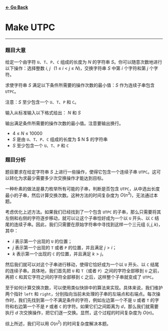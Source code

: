 [**← Go Back**](daiyulong-house.github.io)

# Make UTPC

---

### **题目大意**

给定一个由字符 `U`、`T`、`P`、`C` 组成的长度为 $N$ 的字符串 $S$。你可以随意次数地进行以下操作：选择整数 $i,\ j\ \,\ (1\ \leq\ i\ <\ j\ \leq\ N)$，交换字符串 $S$ 中第 $i$ 个字符和第 $j$ 个字符。

求使字符串 $S$ 满足以下条件所需要的操作次数的最小值：$S$ 作为连续子串包含 `UTPC`。

注意：$S$ 至少包含一个 `U`、`T`、`P` 和 `C`。

输入从标准输入以下格式给出： $N$ 和 $S$ 

输出满足条件所需要的操作次数的最小值。注意要输出换行。

- $4\ \leq\ N\ \leq\ 10000$
- $S$ 是由 `U`、`T`、`P`、`C` 组成的长度为 $ N $ 的字符串
- $S$ 至少包含一个 `U`、`T`、`P` 和 `C`

### **题目分析**

题目要求在给定字符串 $S$ 上进行一些操作，使得它包含一个连续子串 `UTPC`。这可以转化为求最少需要多少次交换操作才能达到目标。

一种朴素的做法是暴力枚举所有可能的子串，判断是否包含 `UTPC`，从中选出长度最小的子串，然后计算交换次数。这种方法的时间复杂度为 $O(n^3)$，无法通过本题。

考虑优化上述方法。如果我们已经找到了一个包含 `UTPC` 的子串，那么只需要将其左侧和右侧的字符逐步移动，就可以让这个子串恰好成为一个以 `U` 开头、以 `C` 结尾的连续子串。因此，我们只需要在原始字符串中寻找到这样一个三元组 $(i, j, k)$，其中：
- $i$ 表示第一个出现的 `U` 的位置；
- $j$ 表示第一个出现的 `T` 或者 `P` 的位置，并且满足 $j > i$；
- $k$ 表示第一个出现的 `C` 的位置，并且满足 $k > j$。

然后我们就可以对这个子串进行移动，使得它恰好成为一个以 `U` 开头、以 `C` 结尾的连续子串。具体地，我们首先把 `U` 和 `T`（或者 `P`）之间的字符全部移到 `U` 之前，再把 `C` 和其它字符之间的字符全部移到 `C` 之后，这样整个子串就变成了 `UTPC`。

至于如何计算交换次数，可以使用类似快排中的算法来实现。具体来说，我们维护两个指针 `left` 和 `right`，分别指向当前未处理的子串的左端点和右端点。每次操作时，我们先找到第一个不满足条件的字符，例如左边第一个不是 `U` 或者 `T` 的字符和右边第一个不是 `P` 或者 `C` 的字符。如果它们之间距离为 $d$，那么我们就需要执行 $d$ 次交换操作，把它们逐一交换。显然，这个过程的时间复杂度为 $O(n)$。

综上所述，我们可以用 $O(n^2)$ 的时间复杂度解决本题。
